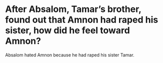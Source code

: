 # After Absalom, Tamar’s brother, found out that Amnon had raped his sister, how did he feel toward Amnon?

Absalom hated Amnon because he had raped his sister Tamar.
